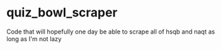 # quiz_bowl_scraper
Code that will hopefully one day be able to scrape all of hsqb and naqt as long as I'm not lazy

